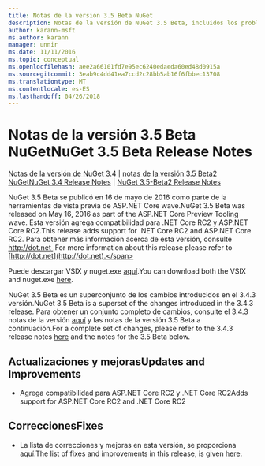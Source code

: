 ```yaml
---
title: Notas de la versión 3.5 Beta NuGet
description: Notas de la versión de NuGet 3.5 Beta, incluidos los problemas conocidos, correcciones de errores, las funciones agregadas y dcr.
author: karann-msft
ms.author: karann
manager: unnir
ms.date: 11/11/2016
ms.topic: conceptual
ms.openlocfilehash: aee2a66101fd7e95ec6240edaeda60ed48d0915a
ms.sourcegitcommit: 3eab9c4dd41ea7ccd2c28bb5ab16f6fbbec13708
ms.translationtype: MT
ms.contentlocale: es-ES
ms.lasthandoff: 04/26/2018
---
```

# <a name="nuget-35-beta-release-notes"></a><span data-ttu-id="2b28e-103">Notas de la versión 3.5 Beta NuGet</span><span class="sxs-lookup"><span data-stu-id="2b28e-103">NuGet 3.5 Beta Release Notes</span></span>

<span data-ttu-id="2b28e-104">[Notas de la versión de NuGet 3.4](../release-notes/nuget-3.4.md) | [notas de la versión 3.5 Beta2 NuGet](../release-notes/nuget-3.5-Beta2.md)</span><span class="sxs-lookup"><span data-stu-id="2b28e-104">[NuGet 3.4 Release Notes](../release-notes/nuget-3.4.md) | [NuGet 3.5-Beta2 Release Notes](../release-notes/nuget-3.5-Beta2.md)</span></span>

<span data-ttu-id="2b28e-105">NuGet 3.5 Beta se publicó en 16 de mayo de 2016 como parte de la herramientas de vista previa de ASP.NET Core wave.</span><span class="sxs-lookup"><span data-stu-id="2b28e-105">NuGet 3.5 Beta was released on May 16, 2016 as part of the ASP.NET Core Preview Tooling wave.</span></span> <span data-ttu-id="2b28e-106">Esta versión agrega compatibilidad para .NET Core RC2 y ASP.NET Core RC2.</span><span class="sxs-lookup"><span data-stu-id="2b28e-106">This release adds support for .NET Core RC2 and ASP.NET Core RC2.</span></span> <span data-ttu-id="2b28e-107">Para obtener más información acerca de esta versión, consulte [ http://dot.net ](http://dot.net).</span><span class="sxs-lookup"><span data-stu-id="2b28e-107">For more information about this release please refer to [http://dot.net](http://dot.net).</span></span>

<span data-ttu-id="2b28e-108">Puede descargar VSIX y nuget.exe [aquí](https://dist.nuget.org/index.html).</span><span class="sxs-lookup"><span data-stu-id="2b28e-108">You can download both the VSIX and nuget.exe [here](https://dist.nuget.org/index.html).</span></span>

<span data-ttu-id="2b28e-109">NuGet 3.5 Beta es un superconjunto de los cambios introducidos en el 3.4.3 versión.</span><span class="sxs-lookup"><span data-stu-id="2b28e-109">NuGet 3.5 Beta is a superset of the changes introduced in the 3.4.3 release.</span></span> <span data-ttu-id="2b28e-110">Para obtener un conjunto completo de cambios, consulte el 3.4.3 notas de la versión [aquí](https://github.com/NuGet/Home/issues?q=is%3Aissue+milestone%3A3.4.3+is%3Aclosed) y las notas de la versión 3.5 Beta a continuación.</span><span class="sxs-lookup"><span data-stu-id="2b28e-110">For a complete set of changes, please refer to the 3.4.3 release notes [here](https://github.com/NuGet/Home/issues?q=is%3Aissue+milestone%3A3.4.3+is%3Aclosed) and the notes for the 3.5 Beta below.</span></span>

## <a name="updates-and-improvements"></a><span data-ttu-id="2b28e-111">Actualizaciones y mejoras</span><span class="sxs-lookup"><span data-stu-id="2b28e-111">Updates and Improvements</span></span>

* <span data-ttu-id="2b28e-112">Agrega compatibilidad para ASP.NET Core RC2 y .NET Core RC2</span><span class="sxs-lookup"><span data-stu-id="2b28e-112">Adds support for ASP.NET Core RC2 and .NET Core RC2</span></span>

## <a name="fixes"></a><span data-ttu-id="2b28e-113">Correcciones</span><span class="sxs-lookup"><span data-stu-id="2b28e-113">Fixes</span></span>

* <span data-ttu-id="2b28e-114">La lista de correcciones y mejoras en esta versión, se proporciona [aquí](https://github.com/NuGet/Home/issues?q=is%3Aissue+milestone%3A%223.5+Beta%22+is%3Aclosed).</span><span class="sxs-lookup"><span data-stu-id="2b28e-114">The list of fixes and improvements in this release, is given [here](https://github.com/NuGet/Home/issues?q=is%3Aissue+milestone%3A%223.5+Beta%22+is%3Aclosed).</span></span>